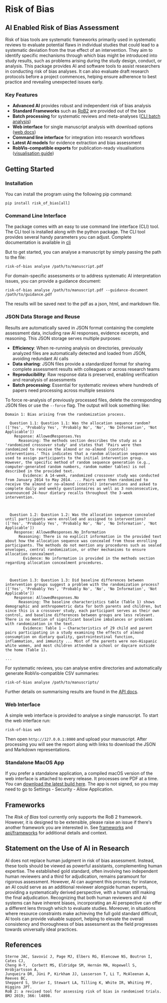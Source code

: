 # Risk of Bias

## AI Enabled Risk of Bias Assessment

Risk of bias tools are systematic frameworks primarily used in systematic reviews to evaluate potential flaws in individual studies that could lead to a systematic deviation from the true effect of an intervention. 
They aim to identify specific mechanisms through which bias might be introduced into study results, such as problems arising during the study design, conduct, or analysis.
This package provides AI and software tools to assist researchers in conducting risk of bias analyses.
It can also evaluate draft research protocols before a project commences, helping ensure adherence to best practice and revealing unexpected issues early.

### Key Features

- **Advanced AI** provides robust and independent risk of bias analysis
- **Standard Frameworks** such as [RoB2](frameworks.md) are provided out of the box
- **Batch processing** for systematic reviews and meta-analyses ([CLI batch analysis](cli.md#batch-analysis))
- **Web interface** for single manuscript analysis with download options ([web docs](web.md))
- **Command line interface** for integration into research workflows
- **Latest AI models** for evidence extraction and bias assessment
- **RobVis-compatible exports** for publication-ready visualisations ([visualisation guide](visualisation.md))


## Getting Started

### Installation

You can install the program using the following pip command:

```console
pip install risk_of_bias[all]
```

### Command Line Interface

The package comes with an easy to use command line interface (CLI) tool.
The CLI tool is installed along with the python package.
The CLI tool provides several handy parameters you can adjust.
Complete documentation is available in [cli](cli.md)

But to get started, you can analyse a manuscript by simply passing the path to the file:

```console
risk-of-bias analyse /path/to/manuscript.pdf
```

For domain-specific assessments or to address systematic AI interpretation issues, you can provide a guidance document:

```console
risk-of-bias analyse /path/to/manuscript.pdf --guidance-document /path/to/guidance.pdf
```

The results will be saved next to the pdf as a json, html, and markdown file.

### JSON Data Storage and Reuse

Results are automatically saved in JSON format containing the complete assessment data, including raw AI responses, evidence excerpts, and reasoning. This JSON storage serves multiple purposes:

- **Efficiency**: When re-running analysis on directories, previously analyzed files are automatically detected and loaded from JSON, avoiding redundant AI calls
- **Data sharing**: JSON files provide a standardized format for sharing complete assessment results with colleagues or across research teams  
- **Reproducibility**: Raw response data is preserved, enabling verification and reanalysis of assessments
- **Batch processing**: Essential for systematic reviews where hundreds of papers need processing across multiple sessions

To force re-analysis of previously processed files, delete the corresponding JSON files or use the `--force` flag.
The output will look something like:

```text
Domain 1: Bias arising from the randomization process.

  Question 1.1: Question 1.1: Was the allocation sequence random? (['Yes', 'Probably Yes', 'Probably No', 'No', 'No Information', 'Not Applicable'])
    Response: AllowedResponses.Yes
      Reasoning: The methods section describes the study as a 'randomized crossover study' and states that 'Pairs were then randomized to receive the almond or no-almond (control) interventions.' This indicates that a random allocation sequence was used to assign participants to the initial intervention group. However, the specific method of random sequence generation (e.g., computer-generated random numbers, random number tables) is not described in the provided text.
        Evidence: A 14-week, randomized crossover study was conducted from January 2014 to May 2014. ... Pairs were then randomized to receive the almond or no-almond (control) interventions and asked to complete daily and weekly questionnaires as well as 3 nonconsecutive, unannounced 24-hour dietary recalls throughout the 3-week intervention.



  Question 1.2: Question 1.2: Was the allocation sequence concealed until participants were enrolled and assigned to interventions? (['Yes', 'Probably Yes', 'Probably No', 'No', 'No Information', 'Not Applicable'])
    Response: AllowedResponses.No_Information
      Reasoning: There is no explicit information in the provided text about how the allocation sequence was concealed from those enrolling participants. The methods do not mention any procedures such as sealed envelopes, central randomization, or other mechanisms to ensure allocation concealment.
        Evidence: No information is provided in the methods section regarding allocation concealment procedures.



  Question 1.3: Question 1.3: Did baseline differences between intervention groups suggest a problem with the randomization process? (['Yes', 'Probably Yes', 'Probably No', 'No', 'No Information', 'Not Applicable'])
    Response: AllowedResponses.No
      Reasoning: The baseline characteristics table (Table 1) shows demographic and anthropometric data for both parents and children, but since this is a crossover study, each participant serves as their own control, and baseline differences between groups are less relevant. There is no mention of significant baseline imbalances or problems with randomization in the text.
        Evidence: Table 1 – Characteristics of 29 child and parent pairs participating in a study examining the effects of almond consumption on dietary quality, gastrointestinal function, inflammation, and immunity ... Most of the parents were non-Hispanic white women, and most children attended a school or daycare outside the home (Table 1).

...
```


For systematic reviews, you can analyse entire directories and automatically generate RobVis-compatible CSV summaries:

```console
risk-of-bias analyse /path/to/manuscripts/
```

Further details on summarising results are found in the [API docs](api.md#summary-and-analysis-functions).

### Web Interface

A simple web interface is provided to analyse a single manuscript.
To start the web interface run:

```console
risk-of-bias web
```

Then open `http://127.0.0.1:8000` and upload your manuscript. 
After processing you will see the report along with links to 
download the JSON and Markdown representations.


### Standalone MacOS App

If you prefer a standalone application, a compiled macOS version of the web
interface is attached to every release. It processes one PDF at a time. You can
[download the latest build here](https://github.com/rob-luke/risk-of-bias/releases/latest/download/RiskOfBias).
The app is not signed, so you may need to go to Settings - Security - Allow Application.



## Frameworks

The _Risk of Bias_ tool currently only supports the RoB 2 framework.
However, it is designed to be extensible, please raise an issue if there's another framework you are interested in. 
See [frameworks](frameworks.md) and [api/frameworks](api.md#framework) for additional details and context.


## Statement on the Use of AI in Research

AI does not replace human judgment in risk of bias assessment. Instead, these tools should be viewed as powerful assistants, complementing human expertise. The established gold standard, often involving two independent human reviewers and a third for adjudication, remains paramount for rigorous assessment. However, AI can augment this process; for instance, an AI could serve as an additional reviewer alongside human experts, providing a systematically derived perspective, with a human still making the final adjudication. Recognizing that both human reviewers and AI systems can have inherent biases, incorporating an AI perspective can offer a different lens through which to evaluate studies. Moreover, in situations where resource constraints make achieving the full gold standard difficult, AI tools can provide valuable support, helping to elevate the overall consistency and thoroughness of bias assessment as the field progresses towards universally ideal practices.


## References


```
Sterne JAC, Savović J, Page MJ, Elbers RG, Blencowe NS, Boutron I, Cates CJ,
Cheng H-Y,  Corbett MS, Eldridge SM, Hernán MA, Hopewell S, Hróbjartsson A,
Junqueira DR, Jüni P, Kirkham JJ, Lasserson T, Li T, McAleenan A, Reeves BC,
Shepperd S, Shrier I, Stewart LA, Tilling K, White IR, Whiting PF, Higgins JPT.
RoB 2: a revised tool for assessing risk of bias in randomised trials. 
BMJ 2019; 366: l4898.
```
